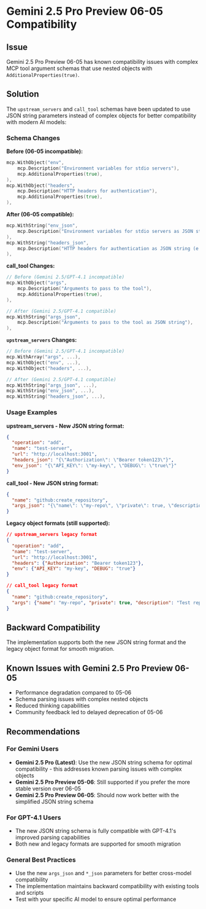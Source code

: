 # Gemini 2.5 Pro Preview 06-05 Compatibility

## Issue
Gemini 2.5 Pro Preview 06-05 has known compatibility issues with complex MCP tool argument schemas that use nested objects with `AdditionalProperties(true)`.

## Solution  
The `upstream_servers` and `call_tool` schemas have been updated to use JSON string parameters instead of complex objects for better compatibility with modern AI models:

### Schema Changes

**Before (06-05 incompatible):**
```go
mcp.WithObject("env",
    mcp.Description("Environment variables for stdio servers"),
    mcp.AdditionalProperties(true),
),
mcp.WithObject("headers",
    mcp.Description("HTTP headers for authentication"),
    mcp.AdditionalProperties(true),
),
```

**After (06-05 compatible):**
```go
mcp.WithString("env_json",
    mcp.Description("Environment variables for stdio servers as JSON string (e.g., '{\"API_KEY\": \"value\"}')"),
),
mcp.WithString("headers_json",
    mcp.Description("HTTP headers for authentication as JSON string (e.g., '{\"Authorization\": \"Bearer token\"}')"),
),
```

**call_tool Changes:**
```go
// Before (Gemini 2.5/GPT-4.1 incompatible)
mcp.WithObject("args",
    mcp.Description("Arguments to pass to the tool"),
    mcp.AdditionalProperties(true),
),

// After (Gemini 2.5/GPT-4.1 compatible)  
mcp.WithString("args_json",
    mcp.Description("Arguments to pass to the tool as JSON string"),
),
```

**`upstream_servers` Changes:**
```go
// Before (Gemini 2.5/GPT-4.1 incompatible)
mcp.WithArray("args", ...),
mcp.WithObject("env", ...),
mcp.WithObject("headers", ...),

// After (Gemini 2.5/GPT-4.1 compatible)
mcp.WithString("args_json", ...),
mcp.WithString("env_json", ...),
mcp.WithString("headers_json", ...),
```

### Usage Examples

**upstream_servers - New JSON string format:**
```json
{
  "operation": "add",
  "name": "test-server",
  "url": "http://localhost:3001", 
  "headers_json": "{\"Authorization\": \"Bearer token123\"}",
  "env_json": "{\"API_KEY\": \"my-key\", \"DEBUG\": \"true\"}"
}
```

**call_tool - New JSON string format:**
```json
{
  "name": "github:create_repository",
  "args_json": "{\"name\": \"my-repo\", \"private\": true, \"description\": \"Test repo\"}"
}
```

**Legacy object formats (still supported):**
```json
// upstream_servers legacy format
{
  "operation": "add",
  "name": "test-server", 
  "url": "http://localhost:3001",
  "headers": {"Authorization": "Bearer token123"},
  "env": {"API_KEY": "my-key", "DEBUG": "true"}
}

// call_tool legacy format  
{
  "name": "github:create_repository",
  "args": {"name": "my-repo", "private": true, "description": "Test repo"}
}
```

## Backward Compatibility
The implementation supports both the new JSON string format and the legacy object format for smooth migration.

## Known Issues with Gemini 2.5 Pro Preview 06-05
- Performance degradation compared to 05-06
- Schema parsing issues with complex nested objects
- Reduced thinking capabilities
- Community feedback led to delayed deprecation of 05-06

## Recommendations

### For Gemini Users
- **Gemini 2.5 Pro (Latest)**: Use the new JSON string schema for optimal compatibility - this addresses known parsing issues with complex objects
- **Gemini 2.5 Pro Preview 05-06**: Still supported if you prefer the more stable version over 06-05
- **Gemini 2.5 Pro Preview 06-05**: Should now work better with the simplified JSON string schema

### For GPT-4.1 Users  
- The new JSON string schema is fully compatible with GPT-4.1's improved parsing capabilities
- Both new and legacy formats are supported for smooth migration

### General Best Practices
- Use the new `args_json` and `*_json` parameters for better cross-model compatibility
- The implementation maintains backward compatibility with existing tools and scripts
- Test with your specific AI model to ensure optimal performance 